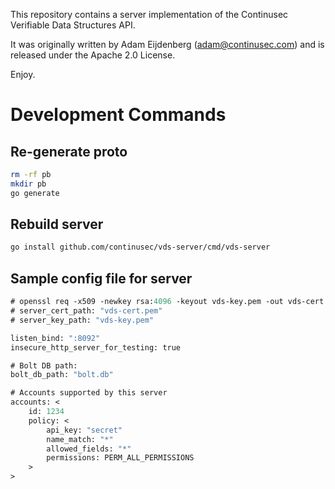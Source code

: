 This repository contains a server implementation of the Continusec Verifiable Data Structures API.

It was originally written by Adam Eijdenberg (<adam@continusec.com>) and is released under the Apache 2.0 License.

Enjoy.

# Development Commands

## Re-generate proto

```bash
rm -rf pb
mkdir pb
go generate
```

## Rebuild server
```bash
go install github.com/continusec/vds-server/cmd/vds-server
```

## Sample config file for server

```proto
# openssl req -x509 -newkey rsa:4096 -keyout vds-key.pem -out vds-cert.pem -days 3600 -nodes -subj '/CN=localhost' -batch
# server_cert_path: "vds-cert.pem"
# server_key_path: "vds-key.pem"

listen_bind: ":8092"
insecure_http_server_for_testing: true

# Bolt DB path:
bolt_db_path: "bolt.db"

# Accounts supported by this server
accounts: <
    id: 1234
    policy: <
        api_key: "secret"
        name_match: "*"
        allowed_fields: "*"
        permissions: PERM_ALL_PERMISSIONS
    >
>
```